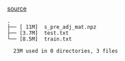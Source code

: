 [source](https://github.com/haotangxjtu/MSCL.git)

```
.
├── [ 11M]  s_pre_adj_mat.npz
├── [3.7M]  test.txt
└── [8.5M]  train.txt

  23M used in 0 directories, 3 files
```